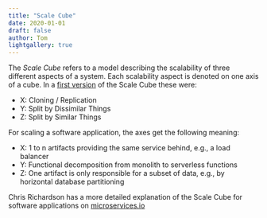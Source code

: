 ```yaml
---
title: "Scale Cube"
date: 2020-01-01
draft: false
author: Tom
lightgallery: true
---
```

The *Scale Cube* refers to a model describing the scalability of three different aspects of a system. Each scalability aspect is denoted on one axis of a cube. In a [first version](https://akfpartners.com/growth-blog/scale-cube) of the Scale Cube these were:

- X: Cloning / Replication
- Y: Split by Dissimilar Things
- Z: Split by Similar Things

For scaling a software application, the axes get the following meaning:

- X: 1 to n artifacts providing the same service behind, e.g., a load balancer
- Y: Functional decomposition from monolith to serverless functions
- Z: One artifact is only responsible for a subset of data, e.g., by horizontal database partitioning 

Chris Richardson has a more detailed explanation of the Scale Cube for software applications on [microservices.io](https://microservices.io/articles/scalecube.html)
